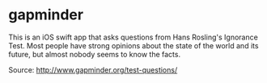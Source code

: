 # gapminder
This is an iOS swift app that asks questions from Hans Rosling's Ignorance Test. 
Most people have strong opinions about the state of the world and its future, but almost nobody seems to know the facts. 

Source: http://www.gapminder.org/test-questions/
